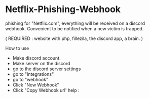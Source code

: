 # Netflix-Phishing-Webhook
phishing for "Netflix.com", everything will be received on a discord webhook. Convenient to be notified when a new victim is trapped.

( REQUIRED : website with php, fillezila, the discord app, a brain. )


How to use 

- Make discord account.
- Make server on the discord 
- go to the discord server settings
- go to "Integrations"
- go to "webhook"
- Click "New Webhook"
- Click "Copy Webhook url'
help : 
